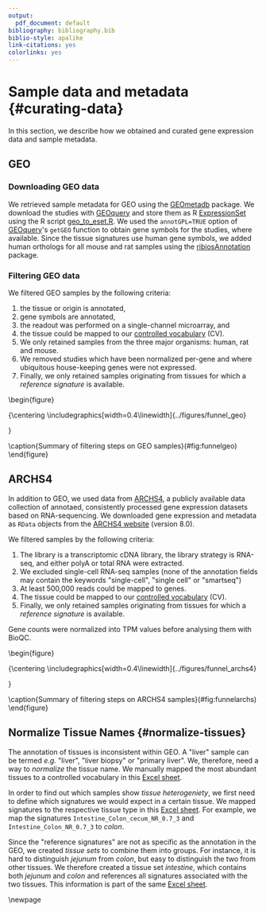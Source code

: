 ```yaml
---
output:
  pdf_document: default
bibliography: bibliography.bib
biblio-style: apalike
link-citations: yes
colorlinks: yes
---
```


# Sample data and metadata {#curating-data}

In this section, we describe how we obtained and curated gene expression data and sample metadata. 


## GEO

###  Downloading GEO data

We retrieved sample metadata for GEO using the [GEOmetadb](https://www.bioconductor.org/packages/release/bioc/vignettes/GEOmetadb/inst/doc/GEOmetadb.html) package. 
We download the studies with [GEOquery](https://bioconductor.org/packages/release/bioc/html/GEOquery.html) and store them as R [ExpressionSet](https://bioconductor.org/packages/devel/bioc/vignettes/Biobase/inst/doc/ExpressionSetIntroduction.pdf) using the R script [geo_to_eset.R](https://github.com/grst/BioQC_GEO_analysis/blob/master/scripts/geo_to_eset.R). We used the `annotGPL=TRUE` option of [GEOquery](https://bioconductor.org/packages/release/bioc/html/GEOquery.html)'s `getGEO` function to obtain gene symbols for the studies, where available. 
Since the tissue signatures use human gene symbols, we added human orthologs for all mouse and rat samples using the [ribiosAnnotation](https://github.com/Accio/ribios) package. 


###  Filtering GEO data

We filtered GEO samples by the following criteria: 

 1. the tissue or origin is annotated,
 2. gene symbols are annotated,
 3. the readout was performed on a single-channel microarray, and
 4. the tissue could be mapped to our [controlled vocabulary](#normalize-tissues) (CV). 
 5. We only retained samples from the three major organisms: human, rat and mouse. 
 6. We removed studies which have been normalized per-gene and where ubiquitous house-keeping genes were not expressed. 
 7. Finally, we only retained samples originating from tissues for which a *reference signature* is available. 


\begin{figure}

{\centering \includegraphics[width=0.4\linewidth]{../figures/funnel_geo} 

}

\caption{Summary of filtering steps on GEO samples}(\#fig:funnelgeo)
\end{figure}


## ARCHS4

In addition to GEO, we used data from
[ARCHS4](https://amp.pharm.mssm.edu/archs4/), a publicly available data
collection of annotaed, consistently processed gene expression datasets based
on RNA-sequencing. We downloaded gene expression and metadata as `RData` objects
from the [ARCHS4 website](https://amp.pharm.mssm.edu/archs4/download.html) (version 8.0). 

We filtered samples by the following criteria: 

1. The library is a transcriptomic cDNA library, the library strategy is RNA-seq, and either polyA or total RNA were extracted.
2. We excluded single-cell RNA-seq samples (none of the annotation fields may contain the keywords "single-cell", "single cell" or "smartseq")
3. At least 500,000 reads could be mapped to genes. 
4. The tissue could be mapped to  our [controlled vocabulary](#normalize-tissues) (CV). 
5. Finally, we only retained samples originating from tissues for which a *reference signature* is available. 

Gene counts were normalized into TPM values before analysing them with BioQC. 


\begin{figure}

{\centering \includegraphics[width=0.4\linewidth]{../figures/funnel_archs4} 

}

\caption{Summary of filtering steps on ARCHS4 samples}(\#fig:funnelarchs)
\end{figure}


## Normalize Tissue Names {#normalize-tissues}

The annotation of tissues is inconsistent within GEO. A "liver" sample can be termed *e.g.* "liver", "liver biopsy" or "primary liver". We, therefore, need a way to *normalize* the tissue name. We manually mapped the most abundant tissues to a controlled vocabulary in this [Excel sheet](https://github.com/grst/BioQC_GEO_analysis/blob/master/manual_annotation/tissue_annotation.xlsx).

In order to find out which samples show *tissue heterogeniety*, we first need to define which signatures we would expect in a certain tissue. We mapped signatures to the respective tissue type in this
[Excel sheet](https://github.com/grst/BioQC_GEO_analysis/blob/master/manual_annotation/tissue_annotation.xlsx). For example, we map the signatures `Intestine_Colon_cecum_NR_0.7_3` and `Intestine_Colon_NR_0.7_3` to *colon*.

Since the "reference signatures" are not as specific as the annotation in the GEO, we created *tissue sets* to combine them into groups. For instance, it is hard to distinguish *jejunum* from *colon*, but easy to distinguish the two from other tissues. We therefore created a tissue set *intestine*, which contains both *jejunum* and *colon* and references all signatures associated with the two tissues. This information is part of the same [Excel sheet](https://github.com/grst/BioQC_GEO_analysis/blob/master/manual_annotation/tissue_annotation.xlsx).


\newpage
